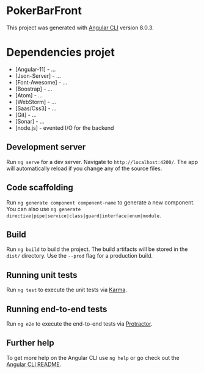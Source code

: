 # PokerBarFront

This project was generated with [Angular CLI](https://github.com/angular/angular-cli) version 8.0.3.

# Dependencies projet

* [Angular-11] - ...
* [Json-Server] - ...
* [Font-Awesome] - ...
* [Boostrap] - ...
* [Atom] - ...
* [WebStorm] - ...
* [Saas/Css3] - ...
* [Git] - ...
* [Sonar] - ...
* [node.js] - evented I/O for the backend

## Development server

Run `ng serve` for a dev server. Navigate to `http://localhost:4200/`. The app will automatically reload if you change any of the source files.

## Code scaffolding

Run `ng generate component component-name` to generate a new component. You can also use `ng generate directive|pipe|service|class|guard|interface|enum|module`.

## Build

Run `ng build` to build the project. The build artifacts will be stored in the `dist/` directory. Use the `--prod` flag for a production build.

## Running unit tests

Run `ng test` to execute the unit tests via [Karma](https://karma-runner.github.io).

## Running end-to-end tests

Run `ng e2e` to execute the end-to-end tests via [Protractor](http://www.protractortest.org/).

## Further help

To get more help on the Angular CLI use `ng help` or go check out the [Angular CLI README](https://github.com/angular/angular-cli/blob/master/README.md).
